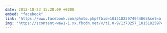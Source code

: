 ```yaml
---
date: 2013-10-23 15:20:09 +0200
embed: "facebook"
link: "https://www.facebook.com/photo.php?fbid=10151825974944865&set=a.10150382045299865.355740.580174864&type=3"
img: "https://scontent-waw1-1.xx.fbcdn.net/v/t1.0-9/1378257_10151825974944865_1796973159_n.jpg?oh=431b3c0847db273600587798c8d4c4e7&oe=596C08BB"
---
```

